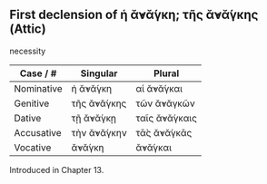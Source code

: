 ## First declension of ἡ ᾰ̓νᾰ́γκη; τῆς ᾰ̓νᾰ́γκης (Attic)

necessity


| Case / # | Singular | Plural |
| -------- | -------- | ------ |
| Nominative | ἡ ᾰ̓νᾰ́γκη | αἱ ᾰ̓νᾰ́γκαι |
| Genitive | τῆς ᾰ̓νᾰ́γκης | τῶν ᾰ̓νᾰγκῶν |
| Dative | τῇ ᾰ̓νᾰ́γκῃ | ταῖς ᾰ̓νᾰ́γκαις |
| Accusative | τὴν ᾰ̓νᾰ́γκην | τᾱ̀ς ᾰ̓νᾰ́γκᾱς |
| Vocative | ᾰ̓νᾰ́γκη | ᾰ̓νᾰ́γκαι |



 Introduced in Chapter 13.

